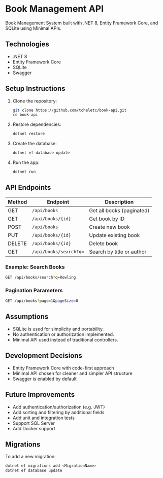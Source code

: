 # Book Management API

Book Management System built with .NET 8, Entity Framework Core, and SQLite using Minimal APIs.

## Technologies

- .NET 8
- Entity Framework Core
- SQLite
- Swagger

## Setup Instructions

1. Clone the repository:

   ```bash
   git clone https://github.com/tcheletc/book-api.git
   cd book-api
   ```

2. Restore dependencies:
 
	```bash
	dotnet restore
	```

3. Create the database:
 
	```bash
	dotnet ef database update
	```

4. Run the app:
 
	```bash
	dotnet run
	```

## API Endpoints

| Method | Endpoint               | Description               |
| ------ | ---------------------- | ------------------------- |
| GET    | `/api/books`           | Get all books (paginated) |
| GET    | `/api/books/{id}`      | Get book by ID            |
| POST   | `/api/books`           | Create new book           |
| PUT    | `/api/books/{id}`      | Update existing book      |
| DELETE | `/api/books/{id}`      | Delete book               |
| GET    | `/api/books/search?q=` | Search by title or author |

### Example: Search Books

```bash
GET /api/books/search?q=Rowling
```

### Pagination Parameters

```bash
GET /api/books?page=1&pageSize=0
```

## Assumptions

- SQLite is used for simplicity and portability.
- No authentication or authorization implemented.
- Minimal API used instead of traditional controllers.

## Development Decisions

- Entity Framework Core with code-first approach
- Minimal API chosen for cleaner and simpler API structure
- Swagger is enabled by default

## Future Improvements

- Add authentication/authorization (e.g. JWT)
- Add sorting and filtering by additional fields
- Add unit and integration tests
- Support SQL Server
- Add Docker support

## Migrations

To add a new migration:

```bash
dotnet ef migrations add <MigrationName>
dotnet ef database update
```
